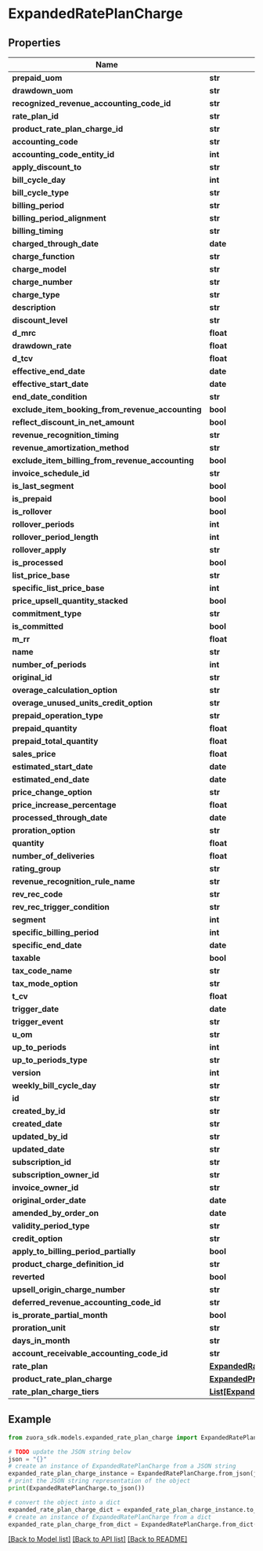 # ExpandedRatePlanCharge


## Properties

Name | Type | Description | Notes
------------ | ------------- | ------------- | -------------
**prepaid_uom** | **str** |  | [optional] 
**drawdown_uom** | **str** |  | [optional] 
**recognized_revenue_accounting_code_id** | **str** |  | [optional] 
**rate_plan_id** | **str** |  | [optional] 
**product_rate_plan_charge_id** | **str** |  | [optional] 
**accounting_code** | **str** |  | [optional] 
**accounting_code_entity_id** | **int** |  | [optional] 
**apply_discount_to** | **str** |  | [optional] 
**bill_cycle_day** | **int** |  | [optional] 
**bill_cycle_type** | **str** |  | [optional] 
**billing_period** | **str** |  | [optional] 
**billing_period_alignment** | **str** |  | [optional] 
**billing_timing** | **str** |  | [optional] 
**charged_through_date** | **date** |  | [optional] 
**charge_function** | **str** |  | [optional] 
**charge_model** | **str** |  | [optional] 
**charge_number** | **str** |  | [optional] 
**charge_type** | **str** |  | [optional] 
**description** | **str** |  | [optional] 
**discount_level** | **str** |  | [optional] 
**d_mrc** | **float** |  | [optional] 
**drawdown_rate** | **float** |  | [optional] 
**d_tcv** | **float** |  | [optional] 
**effective_end_date** | **date** |  | [optional] 
**effective_start_date** | **date** |  | [optional] 
**end_date_condition** | **str** |  | [optional] 
**exclude_item_booking_from_revenue_accounting** | **bool** |  | [optional] 
**reflect_discount_in_net_amount** | **bool** |  | [optional] 
**revenue_recognition_timing** | **str** |  | [optional] 
**revenue_amortization_method** | **str** |  | [optional] 
**exclude_item_billing_from_revenue_accounting** | **bool** |  | [optional] 
**invoice_schedule_id** | **str** |  | [optional] 
**is_last_segment** | **bool** |  | [optional] 
**is_prepaid** | **bool** |  | [optional] 
**is_rollover** | **bool** |  | [optional] 
**rollover_periods** | **int** |  | [optional] 
**rollover_period_length** | **int** |  | [optional] 
**rollover_apply** | **str** |  | [optional] 
**is_processed** | **bool** |  | [optional] 
**list_price_base** | **str** |  | [optional] 
**specific_list_price_base** | **int** |  | [optional] 
**price_upsell_quantity_stacked** | **bool** |  | [optional] 
**commitment_type** | **str** |  | [optional] 
**is_committed** | **bool** |  | [optional] 
**m_rr** | **float** |  | [optional] 
**name** | **str** |  | [optional] 
**number_of_periods** | **int** |  | [optional] 
**original_id** | **str** |  | [optional] 
**overage_calculation_option** | **str** |  | [optional] 
**overage_unused_units_credit_option** | **str** |  | [optional] 
**prepaid_operation_type** | **str** |  | [optional] 
**prepaid_quantity** | **float** |  | [optional] 
**prepaid_total_quantity** | **float** |  | [optional] 
**sales_price** | **float** |  | [optional] 
**estimated_start_date** | **date** |  | [optional] 
**estimated_end_date** | **date** |  | [optional] 
**price_change_option** | **str** |  | [optional] 
**price_increase_percentage** | **float** |  | [optional] 
**processed_through_date** | **date** |  | [optional] 
**proration_option** | **str** |  | [optional] 
**quantity** | **float** |  | [optional] 
**number_of_deliveries** | **float** |  | [optional] 
**rating_group** | **str** |  | [optional] 
**revenue_recognition_rule_name** | **str** |  | [optional] 
**rev_rec_code** | **str** |  | [optional] 
**rev_rec_trigger_condition** | **str** |  | [optional] 
**segment** | **int** |  | [optional] 
**specific_billing_period** | **int** |  | [optional] 
**specific_end_date** | **date** |  | [optional] 
**taxable** | **bool** |  | [optional] 
**tax_code_name** | **str** |  | [optional] 
**tax_mode_option** | **str** |  | [optional] 
**t_cv** | **float** |  | [optional] 
**trigger_date** | **date** |  | [optional] 
**trigger_event** | **str** |  | [optional] 
**u_om** | **str** |  | [optional] 
**up_to_periods** | **int** |  | [optional] 
**up_to_periods_type** | **str** |  | [optional] 
**version** | **int** |  | [optional] 
**weekly_bill_cycle_day** | **str** |  | [optional] 
**id** | **str** |  | [optional] 
**created_by_id** | **str** |  | [optional] 
**created_date** | **str** |  | [optional] 
**updated_by_id** | **str** |  | [optional] 
**updated_date** | **str** |  | [optional] 
**subscription_id** | **str** |  | [optional] 
**subscription_owner_id** | **str** |  | [optional] 
**invoice_owner_id** | **str** |  | [optional] 
**original_order_date** | **date** |  | [optional] 
**amended_by_order_on** | **date** |  | [optional] 
**validity_period_type** | **str** |  | [optional] 
**credit_option** | **str** |  | [optional] 
**apply_to_billing_period_partially** | **bool** |  | [optional] 
**product_charge_definition_id** | **str** |  | [optional] 
**reverted** | **bool** |  | [optional] 
**upsell_origin_charge_number** | **str** |  | [optional] 
**deferred_revenue_accounting_code_id** | **str** |  | [optional] 
**is_prorate_partial_month** | **bool** |  | [optional] 
**proration_unit** | **str** |  | [optional] 
**days_in_month** | **str** |  | [optional] 
**account_receivable_accounting_code_id** | **str** |  | [optional] 
**rate_plan** | [**ExpandedRatePlan**](ExpandedRatePlan.md) |  | [optional] 
**product_rate_plan_charge** | [**ExpandedProductRatePlanCharge**](ExpandedProductRatePlanCharge.md) |  | [optional] 
**rate_plan_charge_tiers** | [**List[ExpandedRatePlanChargeTier]**](ExpandedRatePlanChargeTier.md) |  | [optional] 

## Example

```python
from zuora_sdk.models.expanded_rate_plan_charge import ExpandedRatePlanCharge

# TODO update the JSON string below
json = "{}"
# create an instance of ExpandedRatePlanCharge from a JSON string
expanded_rate_plan_charge_instance = ExpandedRatePlanCharge.from_json(json)
# print the JSON string representation of the object
print(ExpandedRatePlanCharge.to_json())

# convert the object into a dict
expanded_rate_plan_charge_dict = expanded_rate_plan_charge_instance.to_dict()
# create an instance of ExpandedRatePlanCharge from a dict
expanded_rate_plan_charge_from_dict = ExpandedRatePlanCharge.from_dict(expanded_rate_plan_charge_dict)
```
[[Back to Model list]](../README.md#documentation-for-models) [[Back to API list]](../README.md#documentation-for-api-endpoints) [[Back to README]](../README.md)


